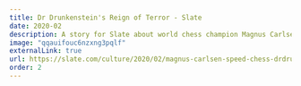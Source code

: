 ```yaml
---
title: Dr Drunkenstein's Reign of Terror - Slate
date: 2020-02
description: A story for Slate about world chess champion Magnus Carlsen's streaming career.
image: "qqauifouc6nzxng3pqlf"
externalLink: true
url: https://slate.com/culture/2020/02/magnus-carlsen-speed-chess-drdrunkenstein-pseudonyms-twitch-youtube.html
order: 2
---
```

